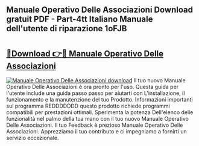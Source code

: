 ## Manuale Operativo Delle Associazioni Download gratuit PDF - Part-4tt Italiano Manuale dell'utente di riparazione 1oFJB

# <h2><a href="http://dfc12mn.blite.top/?on=Manuale+Operativo+Delle+Associazioni">🔗Download 👉🔴 Manuale Operativo Delle Associazioni</a></h2>

[![Manuale Operativo Delle Associazioni download](https://i.imgur.com/lujVjoI.png)](http://dfc12mn.blite.top/?on=Manuale+Operativo+Delle+Associazioni)
Il tuo nuovo Manuale Operativo Delle Associazioni è ora pronto per l'uso. Questa guida per l'utente include una guida passo passo per aiutarti con L'installazione, il funzionamento e la manutenzione del tuo Prodotto. Informazioni importanti sul programma REDDDDDDD questo prodotto richiede programmi compatibili per prestazioni ottimali. Sperimenta la potenza Dell'elenco delle funzionalità nel palmo della tua mano con il tuo nuovo Manuale Operativo Delle Associazioni. Il tuo Feedback è prezioso Manuale Operativo Delle Associazioni. Apprezziamo il tuo contributo e ci impegniamo a fornirti un servizio eccezionale.
